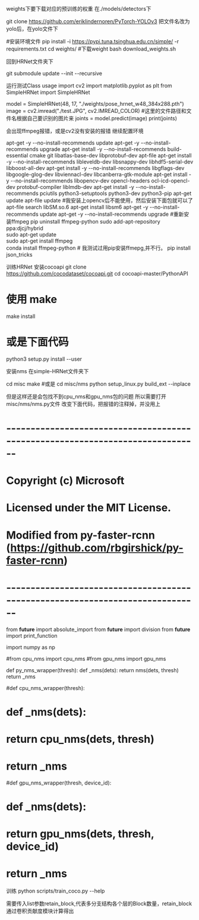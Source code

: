 weights下要下载对应的预训练的权重
在./models/detectors下

git clone https://github.com/eriklindernoren/PyTorch-YOLOv3
把文件名改为yolo后，在yolo文件下

#安装环境文件
pip install -i https://pypi.tuna.tsinghua.edu.cn/simple/ -r requirements.txt
cd weights/
#下载weight
bash download_weights.sh

回到HRNet文件夹下

git submodule update --init --recursive

运行测试Class usage
import cv2
import matplotlib.pyplot as plt
from SimpleHRNet import SimpleHRNet

model = SimpleHRNet(48, 17, "./weights/pose_hrnet_w48_384x288.pth")
image = cv2.imread("./test.JPG", cv2.IMREAD_COLOR) #这里的文件路径和文件名根据自己要识别的图片来
joints = model.predict(image)
print(joints)



会出现ffmpeg报错，或是cv2没有安装的报错
继续配置环境

apt-get -y --no-install-recommends update 
apt-get -y --no-install-recommends upgrade 
apt-get install -y --no-install-recommends build-essential cmake git libatlas-base-dev libprotobuf-dev apt-file
apt-get install -y --no-install-recommends libleveldb-dev libsnappy-dev libhdf5-serial-dev libboost-all-dev
apt-get install -y --no-install-recommends libgflags-dev libgoogle-glog-dev libviennacl-dev libcanberra-gtk-module
apt-get install -y --no-install-recommends libopencv-dev opencl-headers ocl-icd-opencl-dev protobuf-compiler liblmdb-dev
apt-get install -y --no-install-recommends pciutils python3-setuptools python3-dev python3-pip
apt-get update 
apt-file update
#我安装上opencv后不能使用，然后安装下面包就可以了
apt-file search libSM.so.6 
apt-get install libsm6 
apt-get -y --no-install-recommends update 
apt-get -y --no-install-recommends upgrade
#重新安装ffmpeg
pip uninstall ffmpeg-python
sudo add-apt-repository ppa:djcj/hybrid  
sudo apt-get update  
sudo apt-get install ffmpeg  
conda install ffmpeg-python # 我测试过用pip安装ffmepg,并不行。
pip install json_tricks

训练HRNet
安装cocoapi
git clone https://github.com/cocodataset/cocoapi.git 
cd cocoapi-master/PythonAPI
# 使用 make
make install
# 或是下面代码
python3 setup.py install --user

安装nms
在simple-HRNet文件夹下

cd misc
make
#或是
cd misc/nms
python setup_linux.py build_ext --inplace

但是这样还是会包找不到cpu_nms和gpu_nms包的问题
所以需要打开misc/nms/nms.py文件
改变下面代码，把报错的注释掉，并没用上

# ------------------------------------------------------------------------------
# Copyright (c) Microsoft
# Licensed under the MIT License.
# Modified from py-faster-rcnn (https://github.com/rbgirshick/py-faster-rcnn)
# ------------------------------------------------------------------------------

from __future__ import absolute_import
from __future__ import division
from __future__ import print_function

import numpy as np

#from cpu_nms import cpu_nms
#from gpu_nms import gpu_nms


def py_nms_wrapper(thresh):
    def _nms(dets):
        return nms(dets, thresh)
    return _nms


#def cpu_nms_wrapper(thresh):
#    def _nms(dets):
#        return cpu_nms(dets, thresh)
#    return _nms


#def gpu_nms_wrapper(thresh, device_id):
#    def _nms(dets):
#        return gpu_nms(dets, thresh, device_id)
#    return _nms


训练
python scripts/train_coco.py --help

需要传入list参数retain_block,代表多分支结构各个层的Block数量，retain_block通过卷积贡献度模块计算得出
